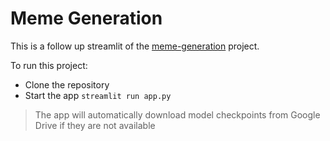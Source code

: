 # Meme Generation

This is a follow up streamlit of the [meme-generation](https://github.com/sakshi1989/meme-generation) project.

To run this project:
* Clone the repository
* Start the app `streamlit run app.py`

> The app will automatically download model checkpoints from Google Drive if they are not available